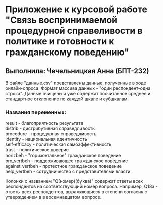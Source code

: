 # Приложение к курсовой работе "Связь воспринимаемой процедурной справеливости в политике и готовности к гражданскому поведению"
## Выполнила: Чечельницкая Анна (БПТ-232)
В файле "данные.csv" представлены данные, полученные в ходе онлайн-опроса. Формат массива данных - "один респондент-одна строка". Данные очищены и уже содержат посчитанное среднее и стандартное отклонение по каждой шкале и субшкалам.  
  
### Названия переменных:  
result - благоприятность результата  
distrib - дистрибутивная справедливость  
procedure - процедурная справедливость  
identity - национальная идентичность  
self-efficacy - политическая самоэффективность  
trust - политическое доверие  
horizbeh - "горизонтальное" гражданское поведение  
pro_vertbeh - поддерживающее гражданское поведение  
against_vertbeh - протестное гражданское поведение  
help_vertbeh - сотрудничество с представителями власти  
  
Колонки с названием  "Q(номер)(буква)" содержат ответы всех респондентов на соответствующий номер вопроса. Например, Q18a - ответы всех респондентов, выражающиеся в степени согласия с утверждением а в восемнадцатом вопросе.   
